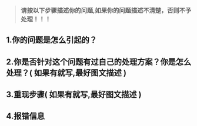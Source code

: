 > ### 请按以下步骤描述你的问题,如果你的问题描述不清楚，否则不予处理！！！
## 1.你的问题是怎么引起的？




## 2.你是否针对这个问题有过自己的处理方案？你是怎么处理？( **如果有就写,最好图文描述** )





## 3.重现步骤( **如果有就写,最好图文描述** )






## 4.报错信息